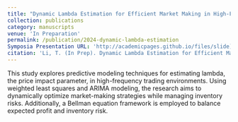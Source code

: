 ```yaml
---
title: "Dynamic Lambda Estimation for Efficient Market Making in High-Frequency Trading"
collection: publications
category: manuscripts
venue: 'In Preparation'
permalink: /publication/2024-dynamic-lambda-estimation
Symposia Presentation URL: 'http://academicpages.github.io/files/slide](https://symposium.foragerone.com/fall-2024-undergraduate-research-symposium/presentations/67489'
citation: 'Li, T. (In Prep). Dynamic Lambda Estimation for Efficient Market Making in High-Frequency Trading.'
---
```


This study explores predictive modeling techniques for estimating lambda, the price impact parameter, in high-frequency trading environments. Using weighted least squares and ARIMA modeling, the research aims to dynamically optimize market-making strategies while managing inventory risks. Additionally, a Bellman equation framework is employed to balance expected profit and inventory risk.
